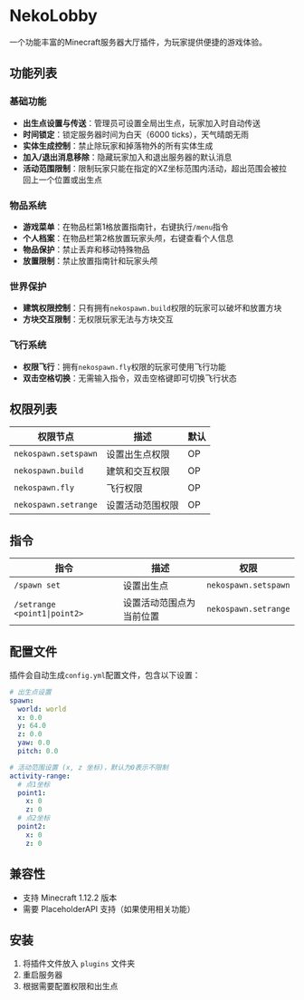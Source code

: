 # NekoLobby

一个功能丰富的Minecraft服务器大厅插件，为玩家提供便捷的游戏体验。

## 功能列表

### 基础功能
- **出生点设置与传送**：管理员可设置全局出生点，玩家加入时自动传送
- **时间锁定**：锁定服务器时间为白天（6000 ticks），天气晴朗无雨
- **实体生成控制**：禁止除玩家和掉落物外的所有实体生成
- **加入/退出消息移除**：隐藏玩家加入和退出服务器的默认消息
- **活动范围限制**：限制玩家只能在指定的XZ坐标范围内活动，超出范围会被拉回上一个位置或出生点

### 物品系统
- **游戏菜单**：在物品栏第1格放置指南针，右键执行`/menu`指令
- **个人档案**：在物品栏第2格放置玩家头颅，右键查看个人信息
- **物品保护**：禁止丢弃和移动特殊物品
- **放置限制**：禁止放置指南针和玩家头颅

### 世界保护
- **建筑权限控制**：只有拥有`nekospawn.build`权限的玩家可以破坏和放置方块
- **方块交互限制**：无权限玩家无法与方块交互

### 飞行系统
- **权限飞行**：拥有`nekospawn.fly`权限的玩家可使用飞行功能
- **双击空格切换**：无需输入指令，双击空格键即可切换飞行状态

## 权限列表

| 权限节点 | 描述 | 默认 |
|---------|------|------|
| `nekospawn.setspawn` | 设置出生点权限 | OP |
| `nekospawn.build` | 建筑和交互权限 | OP |
| `nekospawn.fly` | 飞行权限 | OP |
| `nekospawn.setrange` | 设置活动范围权限 | OP |

## 指令

| 指令 | 描述 | 权限 |
|------|------|------|
| `/spawn set` | 设置出生点 | `nekospawn.setspawn` |
| `/setrange <point1\|point2>` | 设置活动范围点为当前位置 | `nekospawn.setrange` |

## 配置文件

插件会自动生成`config.yml`配置文件，包含以下设置：

```yaml
# 出生点设置
spawn:
  world: world
  x: 0.0
  y: 64.0
  z: 0.0
  yaw: 0.0
  pitch: 0.0

# 活动范围设置 (x, z 坐标)，默认为0表示不限制
activity-range:
  # 点1坐标
  point1:
    x: 0
    z: 0
  # 点2坐标
  point2:
    x: 0
    z: 0
```

## 兼容性

- 支持 Minecraft 1.12.2 版本
- 需要 PlaceholderAPI 支持（如果使用相关功能）

## 安装

1. 将插件文件放入 `plugins` 文件夹
2. 重启服务器
3. 根据需要配置权限和出生点